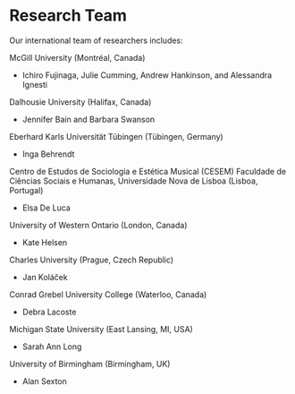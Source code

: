 # Research Team
Our international team of researchers includes:

McGill University (Montréal, Canada)

- Ichiro Fujinaga, Julie Cumming, Andrew Hankinson, and Alessandra Ignesti

Dalhousie University (Halifax, Canada)

- Jennifer Bain and Barbara Swanson

Eberhard Karls Universität Tübingen (Tübingen, Germany)

- Inga Behrendt

Centro de Estudos de Sociologia e Estética Musical (CESEM) Faculdade de Ciências Sociais e Humanas, Universidade Nova de Lisboa (Lisboa, Portugal)

- Elsa De Luca

University of Western Ontario (London, Canada)

- Kate Helsen

Charles University (Prague, Czech Republic)

- Jan Koláček

Conrad Grebel University College (Waterloo, Canada)

- Debra Lacoste

Michigan State University (East Lansing, MI, USA)

- Sarah Ann Long

University of Birmingham (Birmingham, UK)

- Alan Sexton

